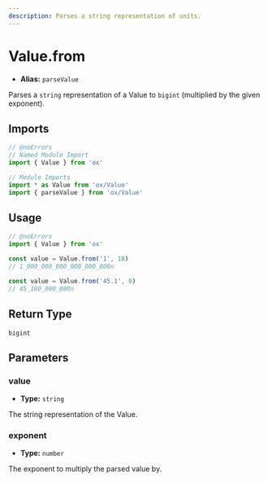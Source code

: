 ```yaml
---
description: Parses a string representation of units.
---
```


# Value.from

- **Alias:** `parseValue`

Parses a `string` representation of a Value to `bigint` (multiplied by the given exponent).

## Imports

```ts twoslash
// @noErrors
// Named Module Import
import { Value } from 'ox'

// Module Imports
import * as Value from 'ox/Value'
import { parseValue } from 'ox/Value'
```

## Usage

```ts twoslash
// @noErrors
import { Value } from 'ox'

const value = Value.from('1', 18)
// 1_000_000_000_000_000_000n

const value = Value.from('45.1', 9)
// 45_100_000_000n
```

## Return Type

`bigint`

## Parameters

### value

- **Type:** `string`

The string representation of the Value.

### exponent

- **Type:** `number`

The exponent to multiply the parsed value by.

